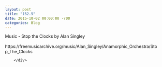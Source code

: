 ```yaml
---
layout: post
title: "152.5"
date: 2015-10-02 00:00:00 -700
categories: Blog
---
```


<div class="blog-content">
				<div class="wsite-html5audio"><audio id="audio_798601508133308267" style="height: auto;" class="wsite-mejs-align-center wsite-mejs-dark" src="/uploads/152_reading_full.mp3" preload="none" data-autostart="no" data-artist="" data-track=""></audio></div>  <div class="paragraph" style="text-align:left;">Music - Stop the Clocks by Alan Singley<br>&#8203;https://freemusicarchive.org/music/Alan_Singley/Anamorphic_Orchestra/Stop_The_Clocks</div>

		</div>
        